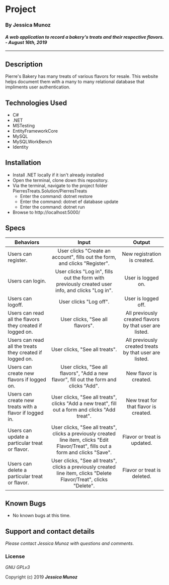 # Project

### By Jessica Munoz

#### _A web application to record a bakery's treats and their respective flavors. - August 16th, 2019_

---

## Description

Pierre's Bakery has many treats of various flavors for resale. This website helps document them with a many to many relational database that impliments user authentication.

## Technologies Used

- C#
- .NET
- MSTesting
- EntityFrameworkCore
- MySQL
- MySQLWorkBench
- Identity

## Installation

- Install .NET locally if it isn't already installed
- Open the terminal, clone down this repository.
- Via the terminal, navigate to the project folder PierresTreats.Solution/PierresTreats
  - Enter the command: dotnet restore
  - Enter the command: dotnet ef database update
  - Enter the command: dotnet run
- Browse to http://localhost:5000/

## Specs

| Behaviors                              |                                                   Input                                                    |                Output                 |
| -------------------------------------- | :--------------------------------------------------------------------------------------------------------: | :-----------------------------------: |
| Users can register. | User clicks "Create an account", fills out the form, and clicks "Register". | New registration is created. |
| Users can login. | User clicks "Log in", fills out the form with previously created user info, and clicks "Log in". | User is logged on. |
| Users can logoff. | User clicks "Log off". | User is logged off. |
| Users can read all the flavors they created if logged on. | User clicks, "See all flavors". | All previously created flavors by that user are listed. |
| Users can read all the treats they created if logged on. | User clicks, "See all treats". | All previously created treats by that user are listed. |
| Users can create new flavors if logged on. | User clicks, "See all flavors", "Add a new flavor", fill out the form and clicks "Add". | New flavor is created. |
| Users can create new treats with a flavor if logged in. | User clicks, "See all treats", clicks "Add a new treat", fill out a form and clicks "Add treat". | New treat for that flavor is created. |
| Users can update a particular treat or flavor. | User clicks, "See all treats", clicks a previously created line item, clicks "Edit Flavor/Treat", fills out a form and clicks "Save".  | Flavor or treat is updated. |
| Users can delete a particular treat or flavor. | User clicks, "See all treats", clicks a previously created line item, clicks "Delete Flavor/Treat", clicks "Delete".  | Flavor or treat is deleted. |



## Known Bugs

- No known bugs at this time.

## Support and contact details

_Please contact Jessica Munoz with questions and comments._

### License

_GNU GPLv3_

Copyright (c) 2019 **_Jessica Munoz_**
